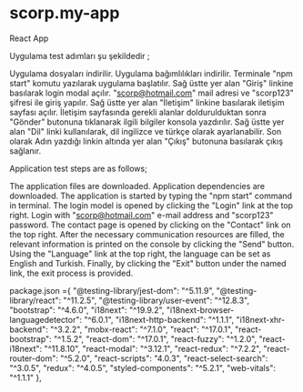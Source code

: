 # scorp.my-app
React App

Uygulama test adımları şu şekildedir ;

Uygulama dosyaları indirilir.
Uygulama bağımlılıkları indirilir.
Terminale "npm start" komutu yazılarak uygulama başlatılır.
Sağ üstte yer alan "Giriş" linkine basılarak login modal açılır.
"scorp@hotmail.com" mail adresi ve "scorp123" şifresi ile giriş yapılır.
Sağ üstte yer alan "İletişim" linkine basılarak iletişim sayfası açılır.
İletişim sayfasında gerekli alanlar doldurulduktan sonra "Gönder" butonuna tıklanarak ilgili bilgiler konsola yazdırılır.
Sağ üstte yer alan "Dil" linki kullanılarak, dil ingilizce ve türkçe olarak ayarlanabilir.
Son olarak Adın yazdığı linkin altında yer alan "Çıkış" butonuna basılarak çıkış sağlanır.


Application test steps are as follows;

The application files are downloaded.
Application dependencies are downloaded.
The application is started by typing the "npm start" command in terminal.
The login model is opened by clicking the "Login" link at the top right.
Login with "scorp@hotmail.com" e-mail address and "scorp123" password.
The contact page is opened by clicking on the "Contact" link on the top right.
After the necessary communication resources are filled, the relevant information is printed on the console by clicking the "Send" button.
Using the "Language" link at the top right, the language can be set as English and Turkish.
Finally, by clicking the "Exit" button under the named link, the exit process is provided.


package.json ={
    "@testing-library/jest-dom": "^5.11.9",
    "@testing-library/react": "^11.2.5",
    "@testing-library/user-event": "^12.8.3",
    "bootstrap": "^4.6.0",
    "i18next": "^19.9.2",
    "i18next-browser-languagedetector": "^6.0.1",
    "i18next-http-backend": "^1.1.1",
    "i18next-xhr-backend": "^3.2.2",
    "mobx-react": "^7.1.0",
    "react": "^17.0.1",
    "react-bootstrap": "^1.5.2",
    "react-dom": "^17.0.1",
    "react-fuzzy": "^1.2.0",
    "react-i18next": "^11.8.10",
    "react-modal": "^3.12.1",
    "react-redux": "^7.2.2",
    "react-router-dom": "^5.2.0",
    "react-scripts": "4.0.3",
    "react-select-search": "^3.0.5",
    "redux": "^4.0.5",
    "styled-components": "^5.2.1",
    "web-vitals": "^1.1.1"
  },
